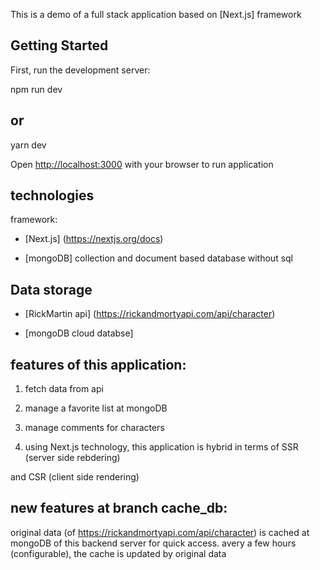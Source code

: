 This is a demo of a full stack application based on [Next.js] framework

## Getting Started

First, run the development server:

npm run dev
## or
yarn dev

Open [http://localhost:3000](http://localhost:3000) with your browser to run application


## technologies

framework:

- [Next.js] (https://nextjs.org/docs) 

- [mongoDB] collection and document based database without sql 

## Data storage

- [RickMartin api] (https://rickandmortyapi.com/api/character)

- [mongoDB cloud databse]

## features of this application:

1) fetch data from api 

2) manage a favorite list at mongoDB 

3) manage comments for characters

4) using Next.js technology, this application is hybrid in terms of SSR (server side rebdering)

and CSR (client side rendering)

## new features at branch cache_db:

original data (of https://rickandmortyapi.com/api/character) is cached at mongoDB of this backend server for quick access. avery a few hours (configurable), the cache is updated by original data

